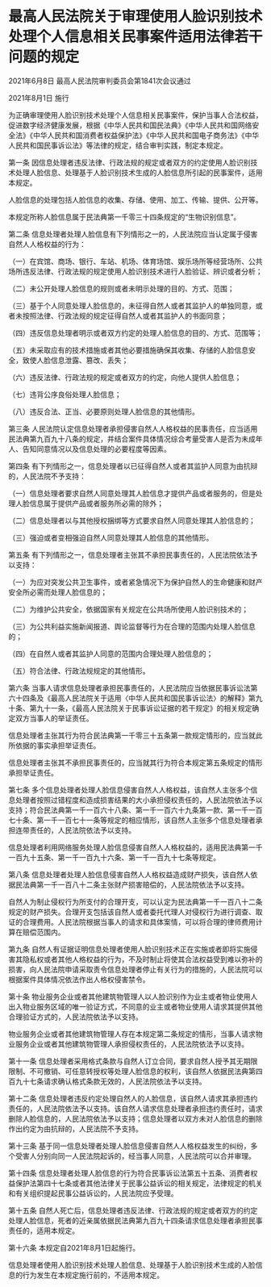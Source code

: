 # 最高人民法院关于审理使用人脸识别技术处理个人信息相关民事案件适用法律若干问题的规定

2021年6月8日 最高人民法院审判委员会第1841次会议通过

2021年8月1日 施行

为正确审理使用人脸识别技术处理个人信息相关民事案件，保护当事人合法权益，促进数字经济健康发展，根据《中华人民共和国民法典》《中华人民共和国网络安全法》《中华人民共和国消费者权益保护法》《中华人民共和国电子商务法》《中华人民共和国民事诉讼法》等法律的规定，结合审判实践，制定本规定。

第一条 因信息处理者违反法律、行政法规的规定或者双方的约定使用人脸识别技术处理人脸信息、处理基于人脸识别技术生成的人脸信息所引起的民事案件，适用本规定。

人脸信息的处理包括人脸信息的收集、存储、使用、加工、传输、提供、公开等。

本规定所称人脸信息属于民法典第一千零三十四条规定的“生物识别信息”。

第二条 信息处理者处理人脸信息有下列情形之一的，人民法院应当认定属于侵害自然人人格权益的行为：

（一）在宾馆、商场、银行、车站、机场、体育场馆、娱乐场所等经营场所、公共场所违反法律、行政法规的规定使用人脸识别技术进行人脸验证、辨识或者分析；

（二）未公开处理人脸信息的规则或者未明示处理的目的、方式、范围；

（三）基于个人同意处理人脸信息的，未征得自然人或者其监护人的单独同意，或者未按照法律、行政法规的规定征得自然人或者其监护人的书面同意；

（四）违反信息处理者明示或者双方约定的处理人脸信息的目的、方式、范围等；

（五）未采取应有的技术措施或者其他必要措施确保其收集、存储的人脸信息安全，致使人脸信息泄露、篡改、丢失；

（六）违反法律、行政法规的规定或者双方的约定，向他人提供人脸信息；

（七）违背公序良俗处理人脸信息；

（八）违反合法、正当、必要原则处理人脸信息的其他情形。

第三条 人民法院认定信息处理者承担侵害自然人人格权益的民事责任，应当适用民法典第九百九十八条的规定，并结合案件具体情况综合考量受害人是否为未成年人、告知同意情况以及信息处理的必要程度等因素。

第四条 有下列情形之一，信息处理者以已征得自然人或者其监护人同意为由抗辩的，人民法院不予支持：

（一）信息处理者要求自然人同意处理其人脸信息才提供产品或者服务的，但是处理人脸信息属于提供产品或者服务所必需的除外；

（二）信息处理者以与其他授权捆绑等方式要求自然人同意处理其人脸信息的；

（三）强迫或者变相强迫自然人同意处理其人脸信息的其他情形。

第五条 有下列情形之一，信息处理者主张其不承担民事责任的，人民法院依法予以支持：

（一）为应对突发公共卫生事件，或者紧急情况下为保护自然人的生命健康和财产安全所必需而处理人脸信息的；

（二）为维护公共安全，依据国家有关规定在公共场所使用人脸识别技术的；

（三）为公共利益实施新闻报道、舆论监督等行为在合理的范围内处理人脸信息的；

（四）在自然人或者其监护人同意的范围内合理处理人脸信息的；

（五）符合法律、行政法规规定的其他情形。

第六条 当事人请求信息处理者承担民事责任的，人民法院应当依据民事诉讼法第六十四条及《最高人民法院关于适用〈中华人民共和国民事诉讼法〉的解释》第九十条、第九十一条，《最高人民法院关于民事诉讼证据的若干规定》的相关规定确定双方当事人的举证责任。

信息处理者主张其行为符合民法典第一千零三十五条第一款规定情形的，应当就此所依据的事实承担举证责任。

信息处理者主张其不承担民事责任的，应当就其行为符合本规定第五条规定的情形承担举证责任。

第七条 多个信息处理者处理人脸信息侵害自然人人格权益，该自然人主张多个信息处理者按照过错程度和造成损害结果的大小承担侵权责任的，人民法院依法予以支持；符合民法典第一千一百六十八条、第一千一百六十九条第一款、第一千一百七十条、第一千一百七十一条等规定的相应情形，该自然人主张多个信息处理者承担连带责任的，人民法院依法予以支持。

信息处理者利用网络服务处理人脸信息侵害自然人人格权益的，适用民法典第一千一百九十五条、第一千一百九十六条、第一千一百九十七条等规定。

第八条 信息处理者处理人脸信息侵害自然人人格权益造成财产损失，该自然人依据民法典第一千一百八十二条主张财产损害赔偿的，人民法院依法予以支持。

自然人为制止侵权行为所支付的合理开支，可以认定为民法典第一千一百八十二条规定的财产损失。合理开支包括该自然人或者委托代理人对侵权行为进行调查、取证的合理费用。人民法院根据当事人的请求和具体案情，可以将合理的律师费用计算在赔偿范围内。

第九条 自然人有证据证明信息处理者使用人脸识别技术正在实施或者即将实施侵害其隐私权或者其他人格权益的行为，不及时制止将使其合法权益受到难以弥补的损害，向人民法院申请采取责令信息处理者停止有关行为的措施的，人民法院可以根据案件具体情况依法作出人格权侵害禁令。

第十条 物业服务企业或者其他建筑物管理人以人脸识别作为业主或者物业使用人出入物业服务区域的唯一验证方式，不同意的业主或者物业使用人请求其提供其他合理验证方式的，人民法院依法予以支持。

物业服务企业或者其他建筑物管理人存在本规定第二条规定的情形，当事人请求物业服务企业或者其他建筑物管理人承担侵权责任的，人民法院依法予以支持。

第十一条 信息处理者采用格式条款与自然人订立合同，要求自然人授予其无期限限制、不可撤销、可任意转授权等处理人脸信息的权利，该自然人依据民法典第四百九十七条请求确认格式条款无效的，人民法院依法予以支持。

第十二条 信息处理者违反约定处理自然人的人脸信息，该自然人请求其承担违约责任的，人民法院依法予以支持。该自然人请求信息处理者承担违约责任时，请求删除人脸信息的，人民法院依法予以支持；信息处理者以双方未对人脸信息的删除作出约定为由抗辩的，人民法院不予支持。

第十三条 基于同一信息处理者处理人脸信息侵害自然人人格权益发生的纠纷，多个受害人分别向同一人民法院起诉的，经当事人同意，人民法院可以合并审理。

第十四条 信息处理者处理人脸信息的行为符合民事诉讼法第五十五条、消费者权益保护法第四十七条或者其他法律关于民事公益诉讼的相关规定，法律规定的机关和有关组织提起民事公益诉讼的，人民法院应予受理。

第十五条 自然人死亡后，信息处理者违反法律、行政法规的规定或者双方的约定处理人脸信息，死者的近亲属依据民法典第九百九十四条请求信息处理者承担民事责任的，适用本规定。

第十六条 本规定自2021年8月1日起施行。

信息处理者使用人脸识别技术处理人脸信息、处理基于人脸识别技术生成的人脸信息的行为发生在本规定施行前的，不适用本规定。
